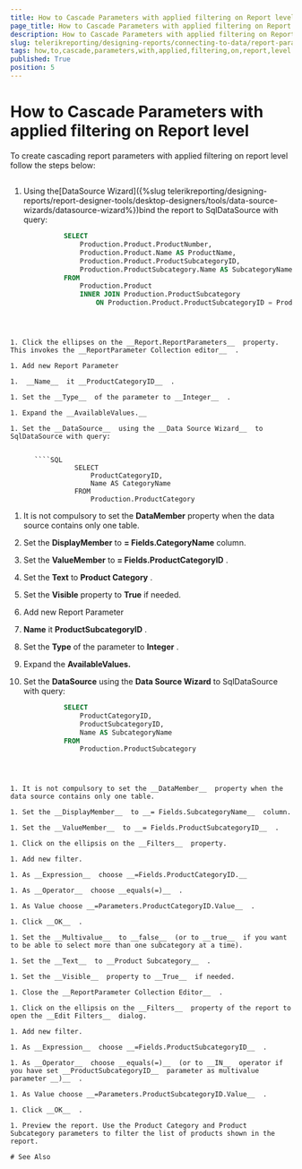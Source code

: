 ```yaml
---
title: How to Cascade Parameters with applied filtering on Report level
page_title: How to Cascade Parameters with applied filtering on Report level | for Telerik Reporting Documentation
description: How to Cascade Parameters with applied filtering on Report level
slug: telerikreporting/designing-reports/connecting-to-data/report-parameters/how-to-cascade-parameters-with-applied-filtering-on-report-level
tags: how,to,cascade,parameters,with,applied,filtering,on,report,level
published: True
position: 5
---
```


# How to Cascade Parameters with applied filtering on Report level



To create cascading report parameters with applied filtering on report level follow the steps below:    	

## 

1. Using the[DataSource Wizard]({%slug telerikreporting/designing-reports/report-designer-tools/desktop-designers/tools/data-source-wizards/datasource-wizard%})bind the report to SqlDataSource with query:

	
      ````SQL
				SELECT
					Production.Product.ProductNumber,
					Production.Product.Name AS ProductName,
					Production.Product.ProductSubcategoryID,
					Production.ProductSubcategory.Name AS SubcategoryName
				FROM
					Production.Product
					INNER JOIN Production.ProductSubcategory
						ON Production.Product.ProductSubcategoryID = Production.ProductSubcategory.ProductSubcategoryID
````



1. Click the ellipses on the __Report.ReportParameters__  property. This invokes the __ReportParameter Collection editor__  .

1. Add new Report Parameter

1.  __Name__  it __ProductCategoryID__  .

1. Set the __Type__  of the parameter to __Integer__  .

1. Expand the __AvailableValues.__  

1. Set the __DataSource__  using the __Data Source Wizard__  to SqlDataSource with query:

	
      ````SQL
				SELECT
					ProductCategoryID,
					Name AS CategoryName
				FROM
					Production.ProductCategory
````



1. It is not compulsory to set the __DataMember__  property when the data source contains only one table.

1. Set the __DisplayMember__  to __= Fields.CategoryName__  column.

1. Set the __ValueMember__  to __= Fields.ProductCategoryID__  .

1. Set the __Text__  to __Product Category__  .

1. Set the __Visible__  property to __True__  if needed.

1. Add new Report Parameter

1.  __Name__  it __ProductSubcategoryID__  .

1. Set the __Type__  of the parameter to __Integer__  .

1. Expand the __AvailableValues.__  

1. Set the __DataSource__  using the __Data Source Wizard__  to SqlDataSource with query:

	
      ````SQL
				SELECT
					ProductCategoryID,
					ProductSubcategoryID,
					Name AS SubcategoryName
				FROM
					Production.ProductSubcategory
````



1. It is not compulsory to set the __DataMember__  property when the data source contains only one table.

1. Set the __DisplayMember__  to __= Fields.SubcategoryName__  column.

1. Set the __ValueMember__  to __= Fields.ProductSubcategoryID__  .

1. Click on the ellipsis on the __Filters__  property.

1. Add new filter.

1. As __Expression__  choose __=Fields.ProductCategoryID.__  

1. As __Operator__  choose __equals(=)__  .

1. As Value choose __=Parameters.ProductCategoryID.Value__  .

1. Click __OK__  .

1. Set the __Multivalue__  to __false__  (or to __true__  if you want to be able to select more than one subcategory at a time).

1. Set the __Text__  to __Product Subcategory__  .

1. Set the __Visible__  property to __True__  if needed.

1. Close the __ReportParameter Collection Editor__  .

1. Click on the ellipsis on the __Filters__  property of the report to open the __Edit Filters__  dialog.

1. Add new filter.

1. As __Expression__  choose __=Fields.ProductSubcategoryID__  .

1. As __Operator__  choose __equals(=)__  (or to __IN__  operator if you have set __ProductSubcategoryID__  parameter as multivalue parameter __)__  .

1. As Value choose __=Parameters.ProductSubcategoryID.Value__  .

1. Click __OK__  .

1. Preview the report. Use the Product Category and Product Subcategory parameters to filter the list of products shown in the report.

# See Also

